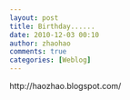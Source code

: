 ```yaml
---
layout: post
title: Birthday......
date: 2010-12-03 00:10
author: zhaohao
comments: true
categories: [Weblog]
---
```

<div>http://haozhao.blogspot.com/</div>
